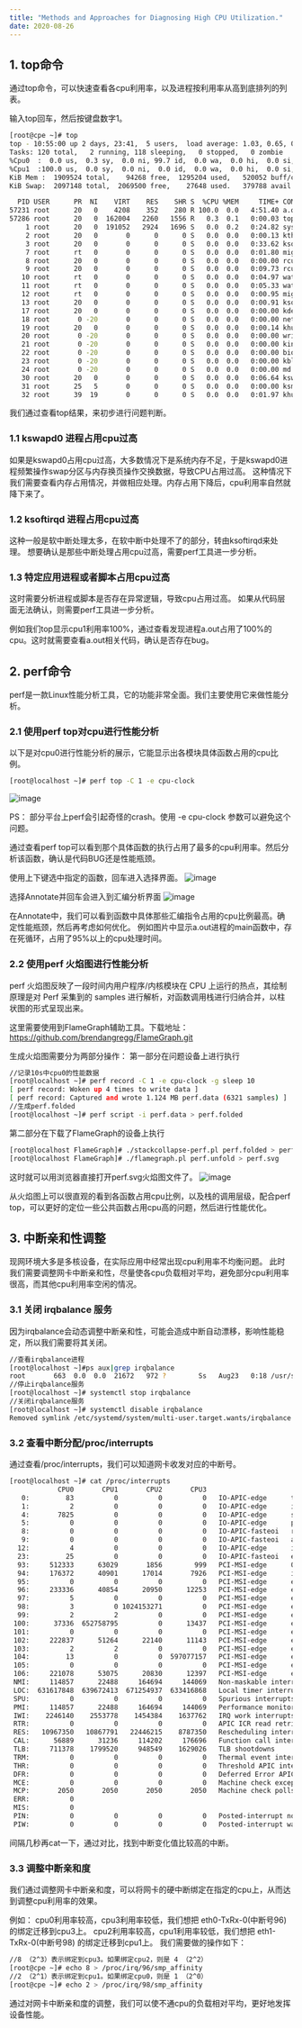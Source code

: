 ```yaml
---
title: "Methods and Approaches for Diagnosing High CPU Utilization."
date: 2020-08-26
---
```


## 1. top命令
通过top命令，可以快速查看各cpu利用率，以及进程按利用率从高到底排列的列表。

输入top回车，然后按键盘数字1。
```bash
[root@cpe ~]# top
top - 10:55:00 up 2 days, 23:41,  5 users,  load average: 1.03, 0.65, 0.31
Tasks: 120 total,   2 running, 118 sleeping,   0 stopped,   0 zombie
%Cpu0  :  0.0 us,  0.3 sy,  0.0 ni, 99.7 id,  0.0 wa,  0.0 hi,  0.0 si,  0.0 st
%Cpu1  :100.0 us,  0.0 sy,  0.0 ni,  0.0 id,  0.0 wa,  0.0 hi,  0.0 si,  0.0 st
KiB Mem :  1909524 total,    94268 free,  1295204 used,   520052 buff/cache
KiB Swap:  2097148 total,  2069500 free,    27648 used.   379788 avail Mem

  PID USER      PR  NI    VIRT    RES    SHR S  %CPU %MEM     TIME+ COMMAND                                                                                         
57231 root      20   0    4208    352    280 R 100.0  0.0   4:51.40 a.out                                                                                           
57286 root      20   0  162004   2260   1556 R   0.3  0.1   0:00.03 top                                                                                             
    1 root      20   0  191052   2924   1696 S   0.0  0.2   0:24.82 systemd                                                                                         
    2 root      20   0       0      0      0 S   0.0  0.0   0:00.13 kthreadd                                                                                        
    3 root      20   0       0      0      0 S   0.0  0.0   0:33.62 ksoftirqd/0                                                                                     
    7 root      rt   0       0      0      0 S   0.0  0.0   0:01.80 migration/0                                                                                     
    8 root      20   0       0      0      0 S   0.0  0.0   0:00.00 rcu_bh                                                                                          
    9 root      20   0       0      0      0 S   0.0  0.0   0:09.73 rcu_sched                                                                                       
   10 root      rt   0       0      0      0 S   0.0  0.0   0:04.97 watchdog/0                                                                                      
   11 root      rt   0       0      0      0 S   0.0  0.0   0:05.33 watchdog/1                                                                                      
   12 root      rt   0       0      0      0 S   0.0  0.0   0:00.95 migration/1                                                                                     
   13 root      20   0       0      0      0 S   0.0  0.0   0:00.91 ksoftirqd/1                                                                                     
   17 root      20   0       0      0      0 S   0.0  0.0   0:00.00 kdevtmpfs                                                                                       
   18 root       0 -20       0      0      0 S   0.0  0.0   0:00.00 netns                                                                                           
   19 root      20   0       0      0      0 S   0.0  0.0   0:00.14 khungtaskd                                                                                      
   20 root       0 -20       0      0      0 S   0.0  0.0   0:00.00 writeback                                                                                       
   21 root       0 -20       0      0      0 S   0.0  0.0   0:00.00 kintegrityd                                                                                     
   22 root       0 -20       0      0      0 S   0.0  0.0   0:00.00 bioset                                                                                          
   23 root       0 -20       0      0      0 S   0.0  0.0   0:00.00 kblockd                                                                                         
   24 root       0 -20       0      0      0 S   0.0  0.0   0:00.00 md                                                                                              
   30 root      20   0       0      0      0 S   0.0  0.0   0:06.64 kswapd0                                                                                         
   31 root      25   5       0      0      0 S   0.0  0.0   0:00.00 ksmd                                                                                            
   32 root      39  19       0      0      0 S   0.0  0.0   0:01.97 khugepaged   
```

我们通过查看top结果，来初步进行问题判断。

### 1.1 kswapd0 进程占用cpu过高
如果是kswapd0占用cpu过高，大多数情况下是系统内存不足，于是kswapd0进程频繁操作swap分区与内存换页操作交换数据，导致CPU占用过高。
这种情况下我们需要查看内存占用情况，并做相应处理。内存占用下降后，cpu利用率自然就降下来了。

### 1.2 ksoftirqd 进程占用cpu过高
这种一般是软中断处理太多，在软中断中处理不了的部分，转由ksoftirqd来处理。
想要确认是那些中断处理占用cpu过高，需要perf工具进一步分析。

### 1.3 特定应用进程或者脚本占用cpu过高
这时需要分析进程或脚本是否存在异常逻辑，导致cpu占用过高。
如果从代码层面无法确认，则需要perf工具进一步分析。

例如我们top显示cpu1利用率100%，通过查看发现进程a.out占用了100%的cpu。这时就需要查看a.out相关代码，确认是否存在bug。


## 2. perf命令
perf是一款Linux性能分析工具，它的功能非常全面。我们主要使用它来做性能分析。

### 2.1 使用perf top对cpu进行性能分析
以下是对cpu0进行性能分析的展示，它能显示出各模块具体函数占用的cpu比例。

```bash
[root@localhost ~]# perf top -C 1 -e cpu-clock
```

![image](https://github.com/user-attachments/assets/75a3ae35-afa9-43cd-90a8-ee261dcb6280)

PS：
部分平台上perf会引起奇怪的crash。使用 -e cpu-clock 参数可以避免这个问题。

通过查看perf top可以看到那个具体函数的执行占用了最多的cpu利用率。然后分析该函数，确认是代码BUG还是性能瓶颈。

使用上下键选中指定的函数，回车进入选择界面。
![image](https://github.com/user-attachments/assets/1e2df552-b073-4bcd-a739-61b170b6671e)
                                                                                                                                                                                                                 

选择Annotate并回车会进入到汇编分析界面
![image](https://github.com/user-attachments/assets/4b953158-f0b8-4054-9813-ad416c2e46fd)


在Annotate中，我们可以看到函数中具体那些汇编指令占用的cpu比例最高。确定性能瓶颈，然后再考虑如何优化。
例如图片中显示a.out进程的main函数中，存在死循环，占用了95%以上的cpu处理时间。


### 2.2 使用perf 火焰图进行性能分析
perf 火焰图反映了一段时间内用户程序/内核模块在 CPU 上运行的热点，其绘制原理是对 Perf 采集到的 samples 进行解析，对函数调用栈进行归纳合并，以柱状图的形式呈现出来。

这里需要使用到FlameGraph辅助工具。下载地址：https://github.com/brendangregg/FlameGraph.git

生成火焰图需要分为两部分操作：
第一部分在问题设备上进行执行

```bash
//记录10s中cpu0的性能数据
[root@localhost ~]# perf record -C 1 -e cpu-clock -g sleep 10
[ perf record: Woken up 4 times to write data ]
[ perf record: Captured and wrote 1.124 MB perf.data (6321 samples) ]
//生成perf.folded
[root@localhost ~]# perf script -i perf.data > perf.folded
```

第二部分在下载了FlameGraph的设备上执行

```bash
[root@localhost FlameGraph]# ./stackcollapse-perf.pl perf.folded > perf.unfold
[root@localhost FlameGraph]# ./flamegraph.pl perf.unfold > perf.svg
```

这时就可以用浏览器直接打开perf.svg火焰图文件了。
![image](https://github.com/user-attachments/assets/bf308e42-8b4c-4867-911c-835011bae741)

从火焰图上可以很直观的看到各函数占用cpu比例，以及栈的调用层级，配合perf top，可以更好的定位一些公共函数占用cpu高的问题，然后进行性能优化。

## 3. 中断亲和性调整
现网环境大多是多核设备，在实际应用中经常出现cpu利用率不均衡问题。
此时我们需要调整网卡中断亲和性，尽量使各cpu负载相对平均，避免部分cpu利用率很高，而其他cpu利用率空闲的情况。

### 3.1 关闭 irqbalance 服务
因为irqbalance会动态调整中断亲和性，可能会造成中断自动漂移，影响性能稳定，所以我们需要将其关闭。

```bash
//查看irqbalance进程
[root@localhost ~]#ps aux|grep irqbalance
root       663  0.0  0.0  21672   972 ?        Ss   Aug23   0:18 /usr/sbin/irqbalance --foreground
//停止irqbalance服务
[root@localhost ~]# systemctl stop irqbalance
//关闭irqbalance服务
[root@localhost ~]# systemctl disable irqbalance
Removed symlink /etc/systemd/system/multi-user.target.wants/irqbalance.service.
```

### 3.2 查看中断分配/proc/interrupts
通过查看/proc/interrupts，我们可以知道网卡收发对应的中断号。

```bash
[root@localhost ~]# cat /proc/interrupts 
            CPU0       CPU1       CPU2       CPU3       
   0:         83          0          0          0   IO-APIC-edge      timer
   1:          2          0          0          0   IO-APIC-edge      i8042
   4:       7825          0          0          0   IO-APIC-edge      serial
   5:          0          0          0          0   IO-APIC-edge      parport0
   8:          0          0          0          0   IO-APIC-fasteoi   rtc0
   9:          0          0          0          0   IO-APIC-fasteoi   acpi
  12:          4          0          0          0   IO-APIC-edge      i8042
  23:         25          0          0          0   IO-APIC-fasteoi   ehci_hcd:usb1
  93:     512333      63029       1856        999   PCI-MSI-edge      0000:00:13.0
  94:     176372      40901      17014       7926   PCI-MSI-edge      i915
  95:          0          0          0          0   PCI-MSI-edge      eth0
  96:     233336      40854      20950      12253   PCI-MSI-edge      eth0-TxRx-0
  97:          5          0          0          0   PCI-MSI-edge      eth1
  98:          3          0 1024153271          0   PCI-MSI-edge      eth1-TxRx-0
  99:          2          2          0          0   PCI-MSI-edge      eth2
 100:      37336  652758795          0      13437   PCI-MSI-edge      eth2-TxRx-0
 101:          0          0          0          0   PCI-MSI-edge      eth3
 102:     222837      51264      22140      11143   PCI-MSI-edge      eth3-TxRx-0
 103:          2          2          0          0   PCI-MSI-edge      eth4
 104:         13          0          0  597077157   PCI-MSI-edge      eth4-TxRx-0
 105:          0          0          0          0   PCI-MSI-edge      eth5
 106:     221078      53075      20830      12397   PCI-MSI-edge      eth5-TxRx-0
 NMI:     114857      22488     164694     144069   Non-maskable interrupts
 LOC:  631617848  639672413  671254937  633416868   Local timer interrupts
 SPU:          0          0          0          0   Spurious interrupts
 PMI:     114857      22488     164694     144069   Performance monitoring interrupts
 IWI:    2246140    2553778    1454384    1637762   IRQ work interrupts
 RTR:          0          0          0          0   APIC ICR read retries
 RES:   10967350   10867791   22446215    8787350   Rescheduling interrupts
 CAL:      56889      31236     114202     176696   Function call interrupts
 TLB:     711378    1799520     948549    1629026   TLB shootdowns
 TRM:          0          0          0          0   Thermal event interrupts
 THR:          0          0          0          0   Threshold APIC interrupts
 DFR:          0          0          0          0   Deferred Error APIC interrupts
 MCE:          0          0          0          0   Machine check exceptions
 MCP:       2050       2050       2050       2050   Machine check polls
 ERR:          0
 MIS:          0
 PIN:          0          0          0          0   Posted-interrupt notification event
 PIW:          0          0          0          0   Posted-interrupt wakeup event
```

间隔几秒再cat一下，通过对比，找到中断变化值比较高的中断。


### 3.3 调整中断亲和度
我们通过调整网卡中断亲和度，可以将网卡的硬中断绑定在指定的cpu上，从而达到调整cpu利用率的效果。

例如：
cpu0利用率较高，cpu3利用率较低，我们想把 eth0-TxRx-0(中断号96) 的绑定迁移到cpu3上。
cpu2利用率较高，cpu1利用率较低，我们想把 eth1-TxRx-0(中断号98) 的绑定迁移到cpu1上。
我们需要做的操作如下：

```bash
//8 （2^3）表示绑定到cpu3。如果绑定cpu2，则是 4 （2^2）
[root@cpe ~]# echo 8 > /proc/irq/96/smp_affinity
//2 （2^1）表示绑定到cpu1。如果绑定cpu0，则是 1 （2^0）
[root@cpe ~]# echo 2 > /proc/irq/98/smp_affinity
```

通过对网卡中断亲和度的调整，我们可以使不通cpu的负载相对平均，更好地发挥设备性能。
